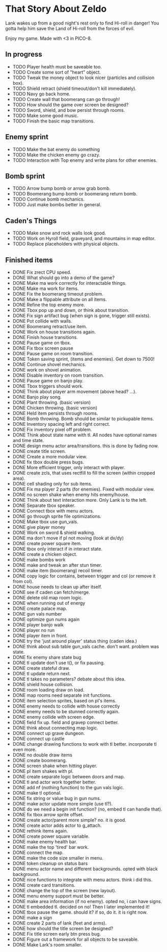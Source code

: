 # That Story About Zeldo
Lank wakes up from a good night's rest only to find Hi-roll in danger! You gotta
help him save the Land of Hi-roll from the forces of evil.

Enjoy my game. Made with <3 in PICO-8.

## In progress
- TODO Player health must be saveable too.
- TODO Create some sort of "heart" object.
- TODO Tweak the money object to look nicer (particles and collision box).
- TODO Shield retract (shield timeout/don't kill immediately).
- TODO Navy go back home.
- TODO Create wall that boomerang can go through!
- TODO How should the game over screen be designed?
- TODO Sword, shield, and bow persist through rooms.
- TODO Make some good music.
- TODO Finish the basic map transitions.
## Enemy sprint
- TODO Make the bat enemy do something
- TODO Make the chicken enemy go crazy.
- TODO Interaction with Top enemy and write plans for other enemies.
## Bomb sprint
- TODO Arrow bump bomb or arrow grab bomb.
- TODO Boomerang bump bomb or boomerang return bomb.
- TODO Continue bomb mechanics.
- TODO Just make bombs better in general.
## Caden's Things
- TODO Make snow and rock walls look good.
- TODO Work on Hyroll field, graveyard, and mountains in map editor.
- TODO Replace placeholders with physical objects.
## Finished items
- DONE Fix zrect CPU speed.
- DONE What should go into a demo of the game?
- DONE Make ma work correctly for interactable things.
- DONE Make ma work for items.
- DONE Fix the boomerang timeout problem.
- DONE Make a flippable attribute on all items.
- DONE Refine the top enemy more.
- DONE Tbox pop up and down, or think about transition.
- DONE Fix sign artifact bug (when sign is gone, trigger still exists).
- DONE Pot collide with walls.
- DONE Boomerang retract/use item.
- DONE Work on house transitions again.
- DONE Finish house transitions.
- DONE Pause game on tbox.
- DONE Fix tbox screen pause
- DONE Pause game on room transition.
- DONE Token saving sprint, (items and enemies). Get down to 7500!
- DONE Continue shovel mechanics.
- DONE work on shovel animation.
- DONE Disable inventory on room transition.
- DONE Pause game on banjo play.
- DONE Tbox triggers should work.
- DONE Think about player arm movement (above head? ...).
- DONE Banjo play song.
- DONE Plant throwing. (basic version)
- DONE Chicken throwing. (basic version)
- DONE Held item persists through rooms.
- DONE Bomb throwing. Bomb should be similar to pickupable items.
- DONE Inventory spacing left and right correct.
- DONE Fix inventory pixel off problem.
- DONE Think about state name with tl. All nodes have optional names and time state.
- DONE design menu actor area/transitions. this is done by fading now.
- DONE create title screen.
- DONE Create a more modular view.
- DONE fix tbox double press bugs.
- DONE More efficient trigger, only interact with player.
- DONE create zcls, that uses rectfill to fill the screen (within cropped area).
- DONE cell shading only for sub items.
- DONE Fix ma player 2 parts (for enemies). Fixed with modular view.
- DONE no screen shake when enemy hits enemy/house.
- DONE Think about text interaction more. Only Lank is to the left.
- DONE Separate tbox speaker.
- DONE Connect tbox with menu actors.
- DONE go through sprite file optimizations.
- DONE Make tbox use gun_vals.
- DONE give player money
- DONE Work on sword & shield walking.
- DONE ma don't move if pl not moving (look at dx/dy)
- DONE create power square item.
- DONE tbox only interact if in interact state.
- DONE create a chicken object.
- DONE make bombs work
- DONE make and tweak an after stun timer.
- DONE make item (boomerang) recoil timer.
- DONE copy logic for contains, between trigger and col (or remove it from col).
- DONE house needs to clean up after itself.
- DONE see if caden can fetch/merge.
- DONE delete old map room logic.
- DONE when running out of energy
- DONE create palace map.
- DONE gun vals number
- DONE optimize gun nums again
- DONE player banjo walk
- DONE player no run
- DONE player item in front.
- DONE try the 'just around player' status thing (caden idea.)
- DONE think about sub table gun_vals cache. don't want. problem was state.
- DONE fix enemy share state bug
- DONE tl update don't use t(), or fix pausing.
- DONE create stateful draw.
- DONE tl update return next.
- DONE tl takes no parameters? debate about this idea.
- DONE shield house collision.
- DONE room loading draw on load.
- DONE map rooms need separate init functions.
- DONE item selection sprites, based on pl's items.
- DONE enemy needs to collide with house correctly
- DONE enemy needs to be stunned correctly again.
- DONE enemy collide with screen edge.
- DONE field fix up. field and gravep connect better.
- DONE think about connecting map logic.
- DONE connect up grave dungeon.
- DONE connect up castle
- DONE change drawing functions to work with tl better. incorporate tl even more.
- DONE no double draw items
- DONE create boomerang.
- DONE screen shake when hitting player.
- DONE pl item shakes with pl.
- DONE create separate logic between doors and map.
- DONE tl and actor work together better.
- DONE add nf (nothing function) to the gun vals logic.
- DONE make tl optional.
- DONE fix string or value bug in gun nums.
- DONE make actor update more simple (use tl?).
- DONE do we need a begin init function? (no, embed tl can handle that).
- DONE fix tbox arrow sprite offset.
- DONE create actor/parent more simple? no. it is good.
- DONE create actor adds actor to g_attach.
- DONE rethink items again.
- DONE create power square variable.
- DONE make enemy health bar.
- DONE make the top 'tired' bar work.
- DONE connect the map.
- DONE make the code size smaller in menu.
- DONE token cleanup on status bars
- DONE menu actor name and different backgrounds. opted with black background.
- DONE nice functions to integrate with menu actors. think i did this.
- DONE create card transitions.
- DONE change the top of the screen (new layout).
- DONE menu enemy support must be better.
- DONE make area information (if no enemy). opted no, i can have signs.
- DONE tl embedded tl. decided on no! Then I later implemented it!
- DONE tbox pause the game. should it? if so, do it. it is right now.
- DONE make a sign
- DONE create 2 parts of lank (feet and arms).
- DONE how should the title screen be designed?
- DONE Fix title screen early btn press bug.
- DONE Figure out a framework for all objects to be saveable.
- DONE Make Lark's room smaller.
